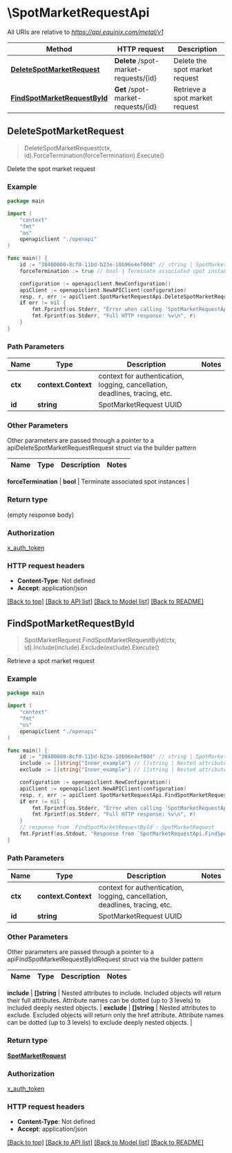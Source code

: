 # \SpotMarketRequestApi

All URIs are relative to *https://api.equinix.com/metal/v1*

Method | HTTP request | Description
------------- | ------------- | -------------
[**DeleteSpotMarketRequest**](SpotMarketRequestApi.md#DeleteSpotMarketRequest) | **Delete** /spot-market-requests/{id} | Delete the spot market request
[**FindSpotMarketRequestById**](SpotMarketRequestApi.md#FindSpotMarketRequestById) | **Get** /spot-market-requests/{id} | Retrieve a spot market request



## DeleteSpotMarketRequest

> DeleteSpotMarketRequest(ctx, id).ForceTermination(forceTermination).Execute()

Delete the spot market request



### Example

```go
package main

import (
    "context"
    "fmt"
    "os"
    openapiclient "./openapi"
)

func main() {
    id := "38400000-8cf0-11bd-b23e-10b96e4ef00d" // string | SpotMarketRequest UUID
    forceTermination := true // bool | Terminate associated spot instances (optional)

    configuration := openapiclient.NewConfiguration()
    apiClient := openapiclient.NewAPIClient(configuration)
    resp, r, err := apiClient.SpotMarketRequestApi.DeleteSpotMarketRequest(context.Background(), id).ForceTermination(forceTermination).Execute()
    if err != nil {
        fmt.Fprintf(os.Stderr, "Error when calling `SpotMarketRequestApi.DeleteSpotMarketRequest``: %v\n", err)
        fmt.Fprintf(os.Stderr, "Full HTTP response: %v\n", r)
    }
}
```

### Path Parameters


Name | Type | Description  | Notes
------------- | ------------- | ------------- | -------------
**ctx** | **context.Context** | context for authentication, logging, cancellation, deadlines, tracing, etc.
**id** | **string** | SpotMarketRequest UUID | 

### Other Parameters

Other parameters are passed through a pointer to a apiDeleteSpotMarketRequestRequest struct via the builder pattern


Name | Type | Description  | Notes
------------- | ------------- | ------------- | -------------

 **forceTermination** | **bool** | Terminate associated spot instances | 

### Return type

 (empty response body)

### Authorization

[x_auth_token](../README.md#x_auth_token)

### HTTP request headers

- **Content-Type**: Not defined
- **Accept**: application/json

[[Back to top]](#) [[Back to API list]](../README.md#documentation-for-api-endpoints)
[[Back to Model list]](../README.md#documentation-for-models)
[[Back to README]](../README.md)


## FindSpotMarketRequestById

> SpotMarketRequest FindSpotMarketRequestById(ctx, id).Include(include).Exclude(exclude).Execute()

Retrieve a spot market request



### Example

```go
package main

import (
    "context"
    "fmt"
    "os"
    openapiclient "./openapi"
)

func main() {
    id := "38400000-8cf0-11bd-b23e-10b96e4ef00d" // string | SpotMarketRequest UUID
    include := []string{"Inner_example"} // []string | Nested attributes to include. Included objects will return their full attributes. Attribute names can be dotted (up to 3 levels) to included deeply nested objects. (optional)
    exclude := []string{"Inner_example"} // []string | Nested attributes to exclude. Excluded objects will return only the href attribute. Attribute names can be dotted (up to 3 levels) to exclude deeply nested objects. (optional)

    configuration := openapiclient.NewConfiguration()
    apiClient := openapiclient.NewAPIClient(configuration)
    resp, r, err := apiClient.SpotMarketRequestApi.FindSpotMarketRequestById(context.Background(), id).Include(include).Exclude(exclude).Execute()
    if err != nil {
        fmt.Fprintf(os.Stderr, "Error when calling `SpotMarketRequestApi.FindSpotMarketRequestById``: %v\n", err)
        fmt.Fprintf(os.Stderr, "Full HTTP response: %v\n", r)
    }
    // response from `FindSpotMarketRequestById`: SpotMarketRequest
    fmt.Fprintf(os.Stdout, "Response from `SpotMarketRequestApi.FindSpotMarketRequestById`: %v\n", resp)
}
```

### Path Parameters


Name | Type | Description  | Notes
------------- | ------------- | ------------- | -------------
**ctx** | **context.Context** | context for authentication, logging, cancellation, deadlines, tracing, etc.
**id** | **string** | SpotMarketRequest UUID | 

### Other Parameters

Other parameters are passed through a pointer to a apiFindSpotMarketRequestByIdRequest struct via the builder pattern


Name | Type | Description  | Notes
------------- | ------------- | ------------- | -------------

 **include** | **[]string** | Nested attributes to include. Included objects will return their full attributes. Attribute names can be dotted (up to 3 levels) to included deeply nested objects. | 
 **exclude** | **[]string** | Nested attributes to exclude. Excluded objects will return only the href attribute. Attribute names can be dotted (up to 3 levels) to exclude deeply nested objects. | 

### Return type

[**SpotMarketRequest**](SpotMarketRequest.md)

### Authorization

[x_auth_token](../README.md#x_auth_token)

### HTTP request headers

- **Content-Type**: Not defined
- **Accept**: application/json

[[Back to top]](#) [[Back to API list]](../README.md#documentation-for-api-endpoints)
[[Back to Model list]](../README.md#documentation-for-models)
[[Back to README]](../README.md)

